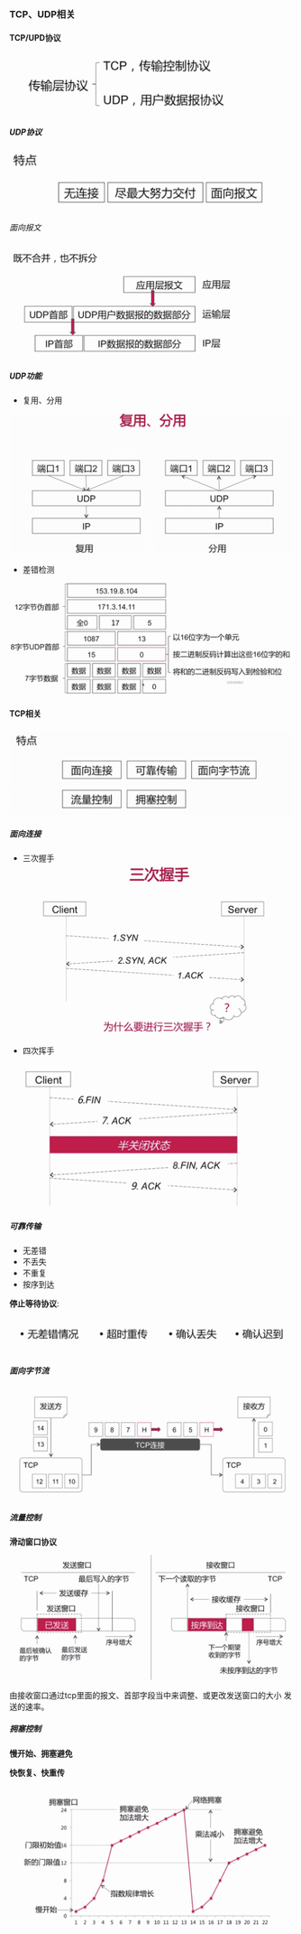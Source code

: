### TCP、UDP相关
#### TCP/UPD协议

![](./img/Snip20190310_73.png) 

##### UDP协议
![](./img/Snip20190310_74.png)

###### 面向报文

![](./img/Snip20190310_75.png)

##### UDP功能

* 复用、分用

![](./img/Snip20190310_76.png)

* 差错检测

![](./img/Snip20190310_77.png)

#### TCP相关

![](./img/Snip20190310_79.png)

##### 面向连接

* 三次握手
 ![](./img/Snip20190310_80.png)
 
 
*  四次挥手

![](./img/Snip20190310_81.png)
 
##### 可靠传输
* 无差错
* 不丢失
* 不重复
* 按序到达

**停止等待协议**:

![](./img/Snip20190310_82.png)

##### 面向字节流
 
![](./img/Snip20190310_83.png)

##### 流量控制
 **滑动窗口协议**
 
 ![](./img/Snip20190310_84.png)
 
 由接收窗口通过tcp里面的报文、首部字段当中来调整、或更改发送窗口的大小 发送的速率。
 
 
##### 拥塞控制

**慢开始、拥塞避免**


**快恢复、快重传**
 
 ![](./img/Snip20190310_85.png)
 
 
